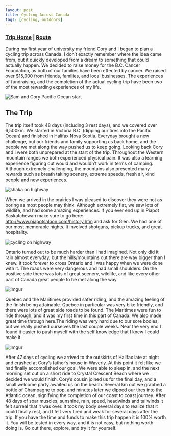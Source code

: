 ```yaml
---
layout: post
title: Cycling Across Canada
tags: [cycling, outdoors]
---
```


### [Trip Home](http://samedwardes.com/2019-08-22-cycling-canada-main/) | [Route](http://samedwardes.com/2019-08-22-cycling-canada-route/)

During my first year of university my friend Cory and I began to plan a cycling trip across Canada. I don’t exactly remember where the idea came from, but it quickly developed from a dream to something that could actually happen. We decided to raise money for the B.C. Cancer Foundation, as both of our families have been effected by cancer. We raised over $15,000 from friends, families, and local businesses. The experiences of fundraising, and the completion of the actual cycling trip have been two of the most rewarding experiences of my life.

![Sam and Cory Pacific Ocean start](https://i.imgur.com/jSPI62V.jpg)

## The Trip

The trip itself took 48 days (including 3 rest days), and we covered over 6,500km. We started in Victoria B.C. (dipping our tires into the Pacific Ocean) and finished in Halifax Nova Scotia. Everyday brought a new challenge, but our friends and family supporting us back home, and the people we met along the way pushed us to keep going. Looking back Cory and I were both unprepared at the start of the trip. Throughout the Western mountain ranges we both experienced  physical pain. It was also a learning experience figuring out would and wouldn’t work in terms of camping. Although extremely challenging, the mountains also presented many rewards such as breath taking scenery, extreme speeds, fresh air, kind people and new experiences.

![shaka on highway](https://i.imgur.com/o6EbUxh.jpg)

When we arrived in the prairies I was pleased to discover they were not as boring as most people may think. Although extremely flat, we saw lots of wildlife, and had some amazing experiences. If you ever end up in Piapot Saskatchewan make sure to go here:  http://www.piapotsaloon.com/history.htm and ask for Glen. We had one of our most memorable nights. It involved shotguns, pickup trucks, and great hospitality.

![cycling on highway](https://i.imgur.com/4EHf8ST.jpg)

Ontario turned out to be much harder than I had imagined. Not only did it rain almost everyday, but the hills/mountains out there are way bigger than I knew. It took forever to cross Ontario and I was happy when we were done with it. The roads were very dangerous and had small shoulders. On the positive side there was lots of great scenery, wildlife, and like every other part of Canada great people to be met along the way.

![Imgur](https://i.imgur.com/ChtD6ks.jpg)

Quebec and the Maritimes provided safer riding, and the amazing feeling of the finish being attainable. Quebec in particular was very bike friendly, and there were lots of great side roads to be found. The Maritimes were fun to ride through, and it was my first time in this part of Canada. We also made great time through here.The riding was very hard due to our sore bodies, but we really pushed ourselves the last couple weeks. Near the very end I found it easier to push myself with the self knowledge that I knew I could make it.

![Imgur](https://i.imgur.com/JMBZgpu.jpg)

After 47 days of cycling we arrived to the outskirts of Halifax late at night and crashed at Cory’s father’s house in Waverly. At this point it felt like we had finally accomplished our goal. We were able to sleep in, and the next morning set out on a short ride to Crystal Crescent Beach where we decided we would finish. Cory’s cousin joined us for the final day, and a small welcome party awaited us on the beach. Several km out we grabbed a bottle of Champagne to pop, and minutes later we dipped our tires into the Atlantic ocean, signifying the completion of our coast to coast journey. After 48 days of soar muscles, sunshine, rain, speed, headwinds and tailwinds it felt surreal that it was over. It took my body several days to realize that it could finally rest, and I felt very tired and weak for several days after the trip. If you have the time and funds to make this trip happen it is 100% worth it. You will be tested in every way, and it is not easy, but nothing worth doing is. Go out there, explore, and try it for yourself.
